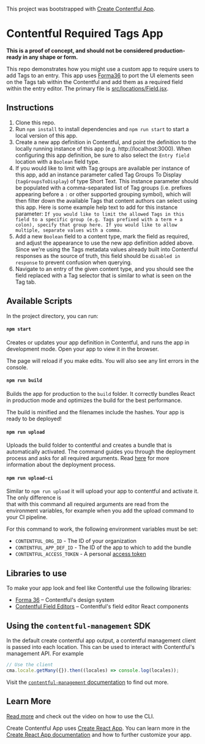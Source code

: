 This project was bootstrapped with [Create Contentful App](https://github.com/contentful/create-contentful-app).

# Contentful Required Tags App

**This is a proof of concept, and should not be considered production-ready in any shape or form.**

This repo demonstrates how you might use a custom app to require users to add Tags to an entry. This app uses [Forma36](https://f36.contentful.com/) to port the UI elements seen on the Tags tab within the Contentful and add them as a required field within the entry editor. The primary file is [src/locations/Field.jsx](src/locations/Field.jsx).

## Instructions

1. Clone this repo.
2. Run `npm install` to install dependencies and `npm run start` to start a local version of this app.
3. Create a new app definition in Contentful, and point the definition to the locally running instance of this app (e.g. http://localhost:3000). When configuring this app definition, be sure to also select the `Entry field` location with a `Boolean` field type.
4. If you would like to limit with Tag groups are available per instance of this app, add an instance parameter called Tag Groups To Display (`tagGroupsToDisplay`) of type Short Text. This instance parameter should be populated with a comma-separated list of Tag groups (i.e. prefixes appearing before a `:` or other supported grouping symbol), which will then filter down the available Tags that content authors can select using this app. Here is some example help text to add for this instance parameter: `If you would like to limit the allowed Tags in this field to a specific group (e.g. Tags prefixed with a term + a colon), specify that group here. If you would like to allow multiple, separate values with a comma.`
5. Add a new `Boolean` field to a content type, mark the field as required, and adjust the appearance to use the new app definition added above. Since we're using the Tags metadata values already built into Contentful responses as the source of truth, this field should be `disabled in response` to prevent confusion when querying.
6. Navigate to an entry of the given content type, and you should see the field replaced with a Tag selector that is similar to what is seen on the Tag tab.

## Available Scripts

In the project directory, you can run:

#### `npm start`

Creates or updates your app definition in Contentful, and runs the app in development mode.
Open your app to view it in the browser.

The page will reload if you make edits.
You will also see any lint errors in the console.

#### `npm run build`

Builds the app for production to the `build` folder.
It correctly bundles React in production mode and optimizes the build for the best performance.

The build is minified and the filenames include the hashes.
Your app is ready to be deployed!

#### `npm run upload`

Uploads the build folder to contentful and creates a bundle that is automatically activated.
The command guides you through the deployment process and asks for all required arguments.
Read [here](https://www.contentful.com/developers/docs/extensibility/app-framework/create-contentful-app/#deploy-with-contentful) for more information about the deployment process.

#### `npm run upload-ci`

Similar to `npm run upload` it will upload your app to contentful and activate it. The only difference is  
that with this command all required arguments are read from the environment variables, for example when you add
the upload command to your CI pipeline.

For this command to work, the following environment variables must be set:

- `CONTENTFUL_ORG_ID` - The ID of your organization
- `CONTENTFUL_APP_DEF_ID` - The ID of the app to which to add the bundle
- `CONTENTFUL_ACCESS_TOKEN` - A personal [access token](https://www.contentful.com/developers/docs/references/content-management-api/#/reference/personal-access-tokens)

## Libraries to use

To make your app look and feel like Contentful use the following libraries:

- [Forma 36](https://f36.contentful.com/) – Contentful's design system
- [Contentful Field Editors](https://www.contentful.com/developers/docs/extensibility/field-editors/) – Contentful's field editor React components

## Using the `contentful-management` SDK

In the default create contentful app output, a contentful management client is
passed into each location. This can be used to interact with Contentful's
management API. For example

```js
// Use the client
cma.locale.getMany({}).then((locales) => console.log(locales));
```

Visit the [`contentful-management` documentation](https://www.contentful.com/developers/docs/extensibility/app-framework/sdk/#using-the-contentful-management-library)
to find out more.

## Learn More

[Read more](https://www.contentful.com/developers/docs/extensibility/app-framework/create-contentful-app/) and check out the video on how to use the CLI.

Create Contentful App uses [Create React App](https://create-react-app.dev/). You can learn more in the [Create React App documentation](https://facebook.github.io/create-react-app/docs/getting-started) and how to further customize your app.
